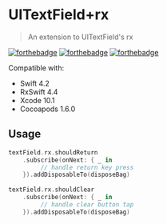 # UITextField+rx
> An extension to UITextField's rx

[![forthebadge](http://forthebadge.com/images/badges/made-with-swift.svg)](http://forthebadge.com) [![forthebadge](http://forthebadge.com/images/badges/approved-by-george-costanza.svg)](http://forthebadge.com) [![forthebadge](http://forthebadge.com/images/badges/uses-badges.svg)](http://forthebadge.com)

Compatible with:

- Swift 4.2
- RxSwift 4.4
- Xcode 10.1
- Cocoapods 1.6.0

## Usage

```swift
textField.rx.shouldReturn
	.subscribe(onNext: { _ in
	     // handle return key press
    }).addDisposableTo(disposeBag)
    
textField.rx.shouldClear
	.subscribe(onNext: { _ in
	     // handle clear button tap
    }).addDisposableTo(disposeBag)
```